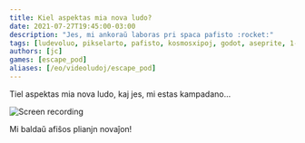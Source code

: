 ```yaml
---
title: Kiel aspektas mia nova ludo?
date: 2021-07-27T19:45:00-03:00
description: "Jes, mi ankoraŭ laboras pri spaca pafisto :rocket:"
tags: [ludevoluo, pikselarto, pafisto, kosmosxipoj, godot, aseprite, 1-bito]
authors: [jc]
games: [escape_pod]
aliases: [/eo/videoludoj/escape_pod]
---
```


Tiel aspektas mia nova ludo, kaj jes, mi estas kampadano...

![Screen recording](screen_recording.gif)

Mi baldaŭ afiŝos plianjn novaĵon!
